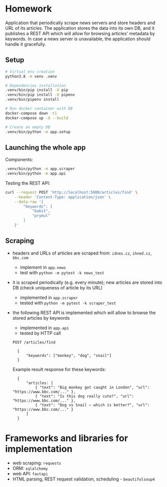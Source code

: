 # Homework

Application that periodically scrape news servers and store headers and URL of its articles.
The application stores the data into its own DB, and it publishes a REST API which will allow for browsing 
articles' metadata by keywords. In case a news server is unavailable, the application should handle it gracefully.

## Setup

```bash
# Virtual env creation
python3.8 -m venv .venv

# Dependencies installation
.venv/bin/pip install -U pip
.venv/bin/pip install -U pipenv
.venv/bin/pipenv install

# Run docker container with DB
docker-compose down -t1
docker-compose up -d --build

# Create an empty DB
.venv/bin/python -m app.setup
```

## Launching the whole app

Components:

```bash
.venv/bin/python -m app.scraper
.venv/bin/python -m app.api
```

Testing the REST API:

```bash
curl --request POST 'http://localhost:5000/articles/find' \
    --header 'Content-Type: application/json' \
    --data-raw '{
        "keywords": [
            "babiš",
            "prymul"
        ]
    }'
```


## Scraping
- headers and URLs of articles are scraped from: `idnes.cz`, `ihned.cz`, `bbc.com`
    - implement in `app.news`
    - test with `python -m pytest -k news_test`
- it is scraped periodically (e.g. every minute); new articles are stored into DB (check uniqueness of article by its URL)
    - implemented in `app.scraper`
    - tested with `python -m pytest -k scraper_test`
- the following REST API is implemented which will allow to browse the stored articles by keywords
    - implemented in `app.api`
    - tested by HTTP call
    
    `POST /articles/find`

    
        {
            "keywords": ["monkey", "dog", "snail"]
        }
        
    Example result response for these keywords:

        {
            "articles: [
                { "text": "Big monkey got caught in London", "url": "https://www.bbc.com/..." },
                { "text": "Is this dog really cute?", "url": "https://www.bbc.com/..." },
                { "text": "Dog vs Snail – which is better?", "url": "https://www.bbc.com/..." }
            ]
        }
        
# Frameworks and libraries for implementation
- web scraping: `requests`
- ORM: `sqlalchemy`
- web API: `fastapi`
- HTML parsing, REST request validation, scheduling - `beautifulsoup4`
